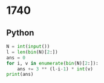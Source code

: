 # 1740

## Python

```python
N = int(input())
l = len(bin(N)[2:])
ans = 0
for i, v in enumerate(bin(N)[2:]):
    ans += 3 ** (l-i-1) * int(v)
print(ans)

```
